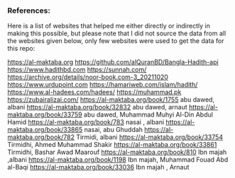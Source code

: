### References:

Here is a list of websites that helped me either directly or indirectly in making this possible, but please note that I did not source the data from all the websites given below, only few websites were used to get the data for this repo:

https://al-maktaba.org
https://github.com/alQuranBD/Bangla-Hadith-api
https://www.hadithbd.com
https://sunnah.com/
https://archive.org/details/noor-book.com-3_20211020
https://www.urdupoint.com
https://hamariweb.com/islam/hadith/
https://www.al-hadees.com/hadees/
https://muhammad.pk
https://zubairalizai.com/
https://al-maktaba.org/book/1755  abu dawed, albani
https://al-maktaba.org/book/32832 abu dawed, arnaut
https://al-maktaba.org/book/33759 abu dawed, Muhammad Muhyi Al-Din Abdul Hamid
https://al-maktaba.org/book/783 nasai , albani
https://al-maktaba.org/book/33865 nasai, abu Ghuddah
https://al-maktaba.org/book/782 Tirmidi, albani
https://al-maktaba.org/book/33754 Tirmidhi, Ahmed Muhammad Shakir
https://al-maktaba.org/book/33861 Tirmidhi, Bashar Awad Maarouf
https://al-maktaba.org/book/810 Ibn majah ,albani
https://al-maktaba.org/book/1198 Ibn majah, Muhammad Fouad Abd al-Baqi
https://al-maktaba.org/book/33036 Ibn majah , Arnaut
